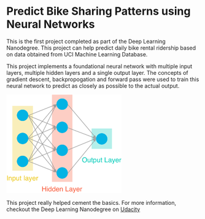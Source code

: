 # Predict Bike Sharing Patterns using Neural Networks

This is the first project completed as part of the Deep Learning Nanodegree. This project can help predict daily bike rental ridership based on data obtained from UCI Machine Learning Database.

This project implements a foundational neural network with multiple input layers, multiple hidden layers and a single output layer. The concepts of gradient descent, backpropogation and forward pass were used to train this neural network to predict as closely as possible to the actual output.

<img src="assets/neural_network.png" width=300px>

This project really helped cement the basics. For more information, checkout the Deep Learning Nanodegree on [Udacity](https://classroom.udacity.com/nanodegrees)
